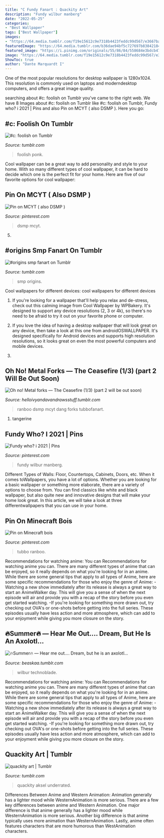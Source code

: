 ```yaml
---
title: "C Fundy Fanart : Quackity Art"
description: "Fundy wilbur manberg"
date: "2022-05-25"
categories:
- "Best Wallpaper"
tags: ["Best Wallpaper"]
images:
- "https://64.media.tumblr.com/f19e15612c9e7318b4423feddc99d567/e3667baac419063c-2d/s1280x1920/e7baeb2f79ed1926f06d8498663815a2cad08925.png"
featuredImage: "https://64.media.tumblr.com/b36dae94bf5c727697b838421841c8b6/54f6ed724578302d-77/s640x960/fcb3d95b4de9d99ec4e6224b66d44d12c9d651f1.png"
featured_image: "https://i.pinimg.com/originals/55/86/84/558684e3bdcb477d8b87bf0125ffdb05.jpg"
image: "https://64.media.tumblr.com/f19e15612c9e7318b4423feddc99d567/e3667baac419063c-2d/s1280x1920/e7baeb2f79ed1926f06d8498663815a2cad08925.png"
ShowToc: true
author: "Dante Marquardt I"
---
```



One of the most popular resolutions for desktop wallpaper is 1280x1024. This resolution is commonly used on laptops and moderndesktop computers, and offers a great image quality.

	

		
searching about #c: foolish on Tumblr you've came to the right web. We have 8 Images about #c: foolish on Tumblr like #c: foolish on Tumblr, Fundy who? i 2021 | Pins and also Pin on MCYT ( also DSMP ). Here you go:
		
    
## #c: Foolish On Tumblr

<img loading=lazy src="https://64.media.tumblr.com/b36dae94bf5c727697b838421841c8b6/54f6ed724578302d-77/s640x960/fcb3d95b4de9d99ec4e6224b66d44d12c9d651f1.png" onerror="this.onerror=null;this.src='https://tse4.mm.bing.net/th?id=OIP.aBkMyeAAqGGLx0Ocfdni2gHaHa&amp;pid=15.1';" alt="#c: foolish on Tumblr">

_Source: tumblr.com_

>foolish ponk. 

	

Cool wallpaper can be a great way to add personality and style to your home. With so many different types of cool wallpaper, it can be hard to decide which one is the perfect fit for your home. Here are five of our favorite options for cool wallpaper: 

    
## Pin On MCYT ( Also DSMP )

<img loading=lazy src="https://i.pinimg.com/originals/55/86/84/558684e3bdcb477d8b87bf0125ffdb05.jpg" onerror="this.onerror=null;this.src='https://tse4.mm.bing.net/th?id=OIP.Vx_OjemmDuHpkKx77vN_VgHaFt&amp;pid=15.1';" alt="Pin on MCYT ( also DSMP )">

_Source: pinterest.com_

>dsmp mcyt. 

	

5.

    
## #origins Smp Fanart On Tumblr

<img loading=lazy src="https://64.media.tumblr.com/8a3c7d04e15d7f0b9dbacb87e1eb5e73/12bcc5210b610e03-f9/s1280x1920/cbbf2d10eed839baeb6f11bbdcbcf370e278865a.png" onerror="this.onerror=null;this.src='https://tse1.mm.bing.net/th?id=OIP.RtXU9iBPlYRkHRO8fiC-lQHaFD&amp;pid=15.1';" alt="#origins smp fanart on Tumblr">

_Source: tumblr.com_

>smp origins. 

	

Cool wallpapers for different devices:
cool wallpapers for different devices 

1. If you're looking for a wallpaper that'll help you relax and de-stress, check out this calming image from Cool Wallpaper by WPBakery. It's designed to support any device resolutions (2, 3 or 4k), so there's no need to be afraid to try it out on your favorite phone or computer.

2. If you love the idea of having a desktop wallpaper that will look great on any device, then take a look at this one from androidOSWALLPAPER. It's designed specifically for Android devices and supports high resolution resolutions, so it looks great on even the most powerful computers and mobile devices.

3.

    
## Oh No! Metal Forks — The Ceasefire (1/3) (part 2 Will Be Out Soon)

<img loading=lazy src="https://64.media.tumblr.com/f19e15612c9e7318b4423feddc99d567/e3667baac419063c-2d/s1280x1920/e7baeb2f79ed1926f06d8498663815a2cad08925.png" onerror="this.onerror=null;this.src='https://tse2.mm.bing.net/th?id=OIP.f_nam2NVDIZBMKQMHYKehQHaJD&amp;pid=15.1';" alt="Oh no! Metal forks — The Ceasefire (1/3) (part 2 will be out soon)">

_Source: helloivyandavandrawsstuff.tumblr.com_

>ranboo dsmp mcyt dang forks tubbofanart. 

	

1. tangerine 

    
## Fundy Who? I 2021 | Pins

<img loading=lazy src="https://i.pinimg.com/736x/9c/f2/59/9cf2590fa9ea92aaf1f5d7119fb6ab00.jpg" onerror="this.onerror=null;this.src='https://tse3.mm.bing.net/th?id=OIP.oeolCVfzM4cH9HPfFPzpywHaJf&amp;pid=15.1';" alt="Fundy who? i 2021 | Pins">

_Source: pinterest.com_

>fundy wilbur manberg. 

	

Different Types of Walls: Floor, Countertops, Cabinets, Doors, etc.
When it comes toWallpapers, you have a lot of options. Whether you are looking for a basic wallpaper or something more elaborate, there are a variety of options to choose from. You can find classics like white and black wallpaper, but also quite new and innovative designs that will make your home look great. In this article, we will take a look at three differentwallpapers that you can use in your home.

    
## Pin On Minecraft Bois

<img loading=lazy src="https://i.pinimg.com/originals/d2/87/64/d287642bbd06eaa88716d39bc9a4eda2.jpg" onerror="this.onerror=null;this.src='https://tse4.mm.bing.net/th?id=OIP.Y8iRcAyCdgEii7RLlXw8qwHaEz&amp;pid=15.1';" alt="Pin on Minecraft bois">

_Source: pinterest.com_

>tubbo ranboo. 

	

Recommendations for watching anime: You can
Recommendations for watching anime you can. There are many different types of anime that can be enjoyed, so it really depends on what you're looking for in an anime. While there are some general tips that apply to all types of Anime, here are some specific recommendations for those who enjoy the genre of Anime: 
-Watching a new show immediately after its release is always a great way to start an AnimeWalker day. This will give you a sense of when the next episode will air and provide you with a recap of the story before you even get started watching. 
-If you're looking for something more drawn out, try checking out OVA's or one-shots before getting into the full series. These episodes usually have less action and more atmosphere, which can add to your enjoyment while giving you more closure on the story.

    
## 🔥Summer🔥 — Hear Me Out.... Dream, But He Is An Axolotl...

<img loading=lazy src="https://64.media.tumblr.com/e68956ecbeed43a9fdde87cdf6df319a/0dba83f043220eed-04/s1280x1920/8340834940018c4ff6a288921499170aa4f1ce5c.jpg" onerror="this.onerror=null;this.src='https://tse1.mm.bing.net/th?id=OIP.GuZBA20ipzh3ziDH4XgwlQHaFx&amp;pid=15.1';" alt="🔥Summer🔥 — Hear me out.... Dream, but he is an axolotl...">

_Source: beaskaa.tumblr.com_

>wilbur technoblade. 

	

Recommendations for watching anime: You can
Recommendations for watching anime you can. There are many different types of anime that can be enjoyed, so it really depends on what you're looking for in an anime. While there are some general tips that apply to all types of Anime, here are some specific recommendations for those who enjoy the genre of Anime: 
-Watching a new show immediately after its release is always a great way to start an AnimeWalker day. This will give you a sense of when the next episode will air and provide you with a recap of the story before you even get started watching. 
-If you're looking for something more drawn out, try checking out OVA's or one-shots before getting into the full series. These episodes usually have less action and more atmosphere, which can add to your enjoyment while giving you more closure on the story.

    
## Quackity Art | Tumblr

<img loading=lazy src="https://64.media.tumblr.com/d90c1a273f7a3a18ab3760863ab5d85b/6b7803e36b34af63-37/s640x960/7ddf3e4a8e42aef8ff2e6ac7efe33adeb3ca64ff.png" onerror="this.onerror=null;this.src='https://tse2.mm.bing.net/th?id=OIP.yQHUT6AHji4vfZzQi9bcvwHaIL&amp;pid=15.1';" alt="quackity art | Tumblr">

_Source: tumblr.com_

>quackity aksel underrated. 

	

Differences Between Anime and Western Animation: Animation generally has a lighter mood while WesternAnimation is more serious.
There are a few key differences between anime and Western Animation. One major difference is that anime generally has a lighter mood while WesternAnimation is more serious. Another big difference is that anime typically uses more animation than WesternAnimation. Lastly, anime often features characters that are more humorous than WestAnimation characters.

